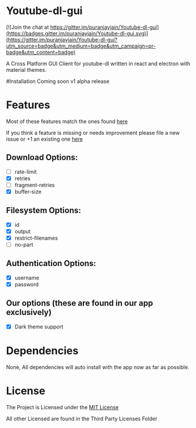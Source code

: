 # Youtube-dl-gui

[![Join the chat at https://gitter.im/puranjayjain/Youtube-dl-gui](https://badges.gitter.im/puranjayjain/Youtube-dl-gui.svg)](https://gitter.im/puranjayjain/Youtube-dl-gui?utm_source=badge&utm_medium=badge&utm_campaign=pr-badge&utm_content=badge)

A Cross Platform GUI Client for youtube-dl written in react and electron with material themes.

#Installation
Coming soon v1 alpha release

# Features
Most of these features match the ones found [here](https://github.com/rg3/youtube-dl/blob/master/README.md#options)

If you think a feature is missing or needs improvement please file a new issue or +1 an existing one [here](https://github.com/puranjayjain/Youtube-dl-gui/issues)

## Download Options:
- [ ] rate-limit
- [x] retries
- [ ] fragment-retries
- [x] buffer-size

## Filesystem Options:
- [x] id
- [x] output
- [x] restrict-filenames
- [ ] no-part

## Authentication Options:
- [x] username
- [x] password

## Our options (these are found in our app exclusively)
- [x] Dark theme support

# Dependencies

None, All dependencies will auto install with the app now as far as possible.

# License
The Project is Licensed under the [MIT License](https://github.com/puranjayjain/Youtube-dl-gui/blob/master/LICENSE)

All other Licensed are found in the Third Party Licenses Folder
